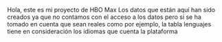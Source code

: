 Hola, este es mi proyecto de HBO Max
Los datos que están aquí han sido creados ya que no contamos con el acceso a los datos pero si se ha tomado en cuenta
que sean reales como por ejemplo, la tabla lenguajes tiene en consideración los idiomas que cuenta la plataforma
